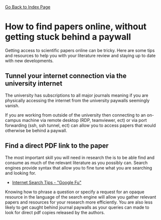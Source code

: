 [Go Back to Index Page](./README.md)

# How to find papers online, without getting stuck behind a paywall

Getting access to scientific papers online can be tricky. Here are some tips and resources to help you with your literature review and staying up to date with new developments. 

## Tunnel your internet connection via the university internet

The university has subscriptions to all major journals meaning if you are physically accessing the internet from the university paywalls seemingly vanish. 

If you are working from outside of the university then connecting to an on-campus machine via remote desktop (RDP, teamviewer, ect) or via port forwarding (ssh, ssh tunnel, ect) can allow you to access papers that would otherwise be behind a paywall. 

## Find a direct PDF link to the paper

The most important skill you will need in research the is to be able find and consume as much of the relevant literature as you possibly can. Search engines provide syntax that allow you to fine tune what you are searching and looking for.

- [Internet Search Tips - "Google Fu"](https://www.gwern.net/Search)

Knowing how to phrase a question or specify a request for an opaque resource in the language of the search engine will allow you gather relevant papers and resources for your research more efficiently. You are also less likely to get caught behind journal paywalls as your queries can made to look for direct pdf copies released by the authors. 